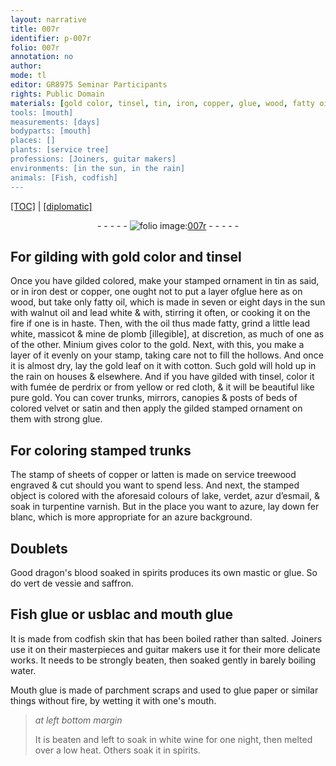 ```yaml
---
layout: narrative
title: 007r
identifier: p-007r
folio: 007r
annotation: no
author:
mode: tl
editor: GR8975 Seminar Participants
rights: Public Domain
materials: [gold color, tinsel, tin, iron, copper, glue, wood, fatty oil, walnut oil, lead white, oil, massicot, mine de plomb, Minium, gold, cotton, fumée de perdrix, cloth, velvet, satin, strong glue, sheets of copper or latten, service treewood, lake, verdet, azur d’esmail, turpentine varnish, azure, fer blanc, dragon's blood, spirits, mastic, vert de vessie, saffron, Fish glue, usblac, mouth glue, codfish skin, salted, water, Mouth glue, parchment, paper, white wine]
tools: [mouth]
measurements: [days]
bodyparts: [mouth]
places: []
plants: [service tree]
professions: [Joiners, guitar makers]
environments: [in the sun, in the rain]
animals: [Fish, codfish]
---
```


<p><a href="{{ site.baseurl }}/translation/">[TOC]</a> | <a href="{{ site.baseurl }}/_texts/p-007r_tc.md/">[diplomatic]</a></p><div class="folio" align="center">- - - - - <a href="http://gallica.bnf.fr/ark:/12148/btv1b10500001g/f19.image" target="_blank"><img src="https://cu-mkp.github.io/2017-workshop-edition/assets/photo-icon.png" alt="folio image: " style="display:inline-block; margin-bottom:-3px;"/>007r</a> - - - - - </div>  
  

## For gilding with <span class="m">gold color</span> and <span class="m">tinsel</span>

 
Once you have <span class="del">gilded</span> <span class="add">colored</span>, make your stamped ornament in <span class="m">tin</span> as said, or in <span class="m">iron</span> <span class="del">dest</span> or <span class="m">copper</span>, one ought not to put a layer of<span class="m">glue</span> here as on <span class="m">wood</span>, but take only <span class="m">fatty oil</span>, which is made in seven or eight <span class="ms">days</span> <span class="env">in the sun</span> with <span class="m">walnut oil</span> and <span class="m">lead white</span> <span class="del">& with</span>, stirring it often, or cooking it on the fire if one is in haste. Then, with the <span class="m">oil</span> thus made fatty, grind a little <span class="m">lead white</span>, <span class="m">massicot</span> & <span class="m">mine de plomb</span> <span class="del">[illegible]</span>, at discretion, as much of one as of the other. <span class="m">Minium</span> gives color to the <span class="m">gold</span>. Next, with this, you make a layer of it evenly on your stamp, taking care not to fill the hollows. And once it is almost dry, lay the <span class="m">gold</span> leaf on it with <span class="m">cotton</span>. Such <span class="m">gold</span> will hold up <span class="env">in the rain</span> on houses & elsewhere. And if you have gilded with <span class="m">tinsel</span>, color it with <span class="m">fumée de perdrix</span> or from yellow or red <span class="m">cloth</span>, & it will be beautiful like pure <span class="m">gold</span>. You can cover trunks, mirrors, canopies & posts of beds of colored <span class="m">velvet</span> or <span class="m">satin</span> and then apply the gilded stamped ornament on them with <span class="m">strong glue</span>.
 
 
  

## For coloring stamped trunks

 
The stamp of <span class="m">sheets of copper or latten</span> is made on <span class="m"><span class="pa">service tree</span>wood</span> engraved & cut should you want to spend less. And next, the stamped object is colored with the aforesaid colours of <span class="m">lake</span>, <span class="m">verdet</span>, <span class="m">azur d’esmail</span>, & soak in <span class="m">turpentine varnish</span>. But in the place you want to <span class="m">azure</span>, lay down <span class="m">fer blanc</span>, which is more appropriate for an <span class="m">azure</span> background.
 
 
  

## Doublets

 
Good <span class="m">dragon's blood</span> soaked in <span class="m">spirits</span> produces its own <span class="m">mastic</span> or <span class="m">glue</span>. So do <span class="m">vert de vessie</span> and <span class="m">saffron</span>.
 
 
  

## <span class="m"><span class="al">Fish</span> glue</span> or <span class="m">usblac</span> and <span class="m">mouth glue</span>

 
It is made from <span class="m"><span class="al">codfish</span> skin</span> that has been boiled rather than <span class="m">salted</span>. <span class="pro">Joiners</span> use it on their masterpieces and <span class="pro">guitar makers</span> use it for their more delicate works. It needs to be strongly beaten, then soaked gently in barely boiling <span class="m">water</span>.
 
<span class="m">Mouth glue</span> is made of <span class="m">parchment</span> scraps and used to glue <span class="m">paper</span> or similar things without fire, by wetting it with one's <span class="tl"><span class="bp">mouth</span></span>.
 
> *at left bottom margin*
> 
> 
>   It is beaten and left to soak in <span class="m">white wine</span> for one night, then melted over a low heat. Others soak it in <span class="m">spirits</span>.
 
